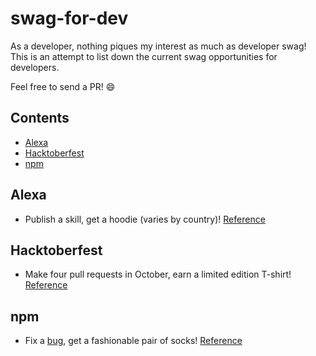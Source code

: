 # swag-for-dev

As a developer, nothing piques my interest as much as developer swag! This is an attempt to list down the current swag opportunities for developers.

Feel free to send a PR! :smile:

## Contents

- [Alexa](#alexa)
- [Hacktoberfest](#hacktoberfest)
- [npm](#npm)

## Alexa

- Publish a skill, get a hoodie (varies by country)! [Reference](https://developer.amazon.com/alexa-skills-kit/alexa-developer-skill-promotion)

## Hacktoberfest

- Make four pull requests in October, earn a limited edition T-shirt! [Reference](https://hacktoberfest.digitalocean.com/)

## npm

- Fix a [bug](https://github.com/npm/npm/issues), get a fashionable pair of socks! [Reference](http://blog.npmjs.org/post/129827785565/npm-weekly-30-package-scripts-for-tooling-a)
